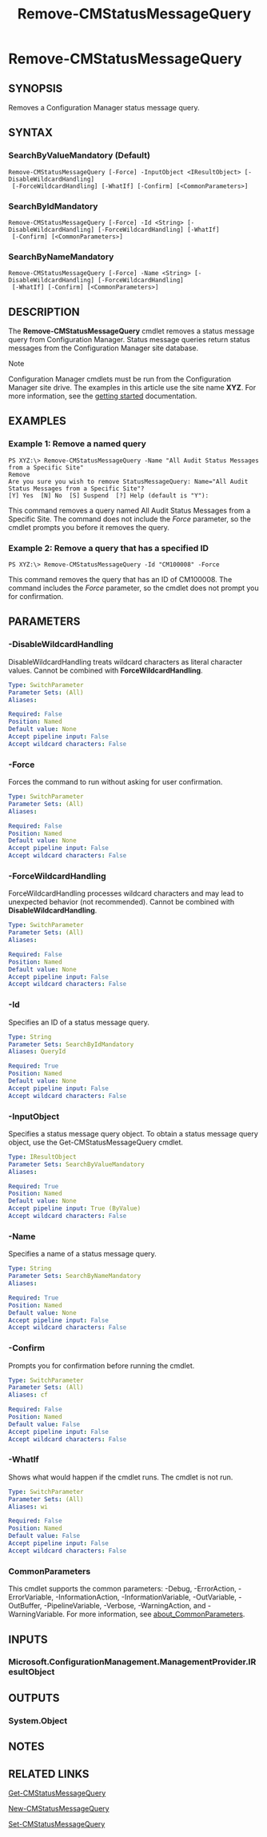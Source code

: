 ﻿---
description: Removes a Configuration Manager status message query.
external help file: AdminUI.PS.SystemStatus.dll-Help.xml
Module Name: ConfigurationManager
ms.date: 05/07/2019
schema: 2.0.0
title: Remove-CMStatusMessageQuery
---

# Remove-CMStatusMessageQuery

## SYNOPSIS
Removes a Configuration Manager status message query.

## SYNTAX

### SearchByValueMandatory (Default)
```
Remove-CMStatusMessageQuery [-Force] -InputObject <IResultObject> [-DisableWildcardHandling]
 [-ForceWildcardHandling] [-WhatIf] [-Confirm] [<CommonParameters>]
```

### SearchByIdMandatory
```
Remove-CMStatusMessageQuery [-Force] -Id <String> [-DisableWildcardHandling] [-ForceWildcardHandling] [-WhatIf]
 [-Confirm] [<CommonParameters>]
```

### SearchByNameMandatory
```
Remove-CMStatusMessageQuery [-Force] -Name <String> [-DisableWildcardHandling] [-ForceWildcardHandling]
 [-WhatIf] [-Confirm] [<CommonParameters>]
```

## DESCRIPTION
The **Remove-CMStatusMessageQuery** cmdlet removes  a status message query from Configuration Manager.
Status message queries return status messages from the Configuration Manager site database.

> [!NOTE]
> Configuration Manager cmdlets must be run from the Configuration Manager site drive.
> The examples in this article use the site name **XYZ**. For more information, see the
> [getting started](/powershell/sccm/overview) documentation.

## EXAMPLES

### Example 1: Remove a named query
```
PS XYZ:\> Remove-CMStatusMessageQuery -Name "All Audit Status Messages from a Specific Site"
Remove
Are you sure you wish to remove StatusMessageQuery: Name="All Audit Status Messages from a Specific Site"?
[Y] Yes  [N] No  [S] Suspend  [?] Help (default is "Y"):
```

This command removes a query named All Audit Status Messages from a Specific Site.
The command does not include the *Force* parameter, so the cmdlet prompts you before it removes the query.

### Example 2: Remove a query that has a specified ID
```
PS XYZ:\> Remove-CMStatusMessageQuery -Id "CM100008" -Force
```

This command removes the query that has an ID of CM100008.
The command includes the *Force* parameter, so the cmdlet does not prompt you for confirmation.

## PARAMETERS

### -DisableWildcardHandling
DisableWildcardHandling treats wildcard characters as literal character values. Cannot be combined with **ForceWildcardHandling**.

```yaml
Type: SwitchParameter
Parameter Sets: (All)
Aliases:

Required: False
Position: Named
Default value: None
Accept pipeline input: False
Accept wildcard characters: False
```

### -Force
Forces the command to run without asking for user confirmation.

```yaml
Type: SwitchParameter
Parameter Sets: (All)
Aliases:

Required: False
Position: Named
Default value: None
Accept pipeline input: False
Accept wildcard characters: False
```

### -ForceWildcardHandling
ForceWildcardHandling processes wildcard characters and may lead to unexpected behavior (not recommended). Cannot be combined with **DisableWildcardHandling**.

```yaml
Type: SwitchParameter
Parameter Sets: (All)
Aliases:

Required: False
Position: Named
Default value: None
Accept pipeline input: False
Accept wildcard characters: False
```

### -Id
Specifies an ID of a status message query.

```yaml
Type: String
Parameter Sets: SearchByIdMandatory
Aliases: QueryId

Required: True
Position: Named
Default value: None
Accept pipeline input: False
Accept wildcard characters: False
```

### -InputObject
Specifies a status message query object.
To obtain a status message query object, use the Get-CMStatusMessageQuery cmdlet.

```yaml
Type: IResultObject
Parameter Sets: SearchByValueMandatory
Aliases:

Required: True
Position: Named
Default value: None
Accept pipeline input: True (ByValue)
Accept wildcard characters: False
```

### -Name
Specifies a name of a status message query.

```yaml
Type: String
Parameter Sets: SearchByNameMandatory
Aliases:

Required: True
Position: Named
Default value: None
Accept pipeline input: False
Accept wildcard characters: False
```

### -Confirm
Prompts you for confirmation before running the cmdlet.

```yaml
Type: SwitchParameter
Parameter Sets: (All)
Aliases: cf

Required: False
Position: Named
Default value: False
Accept pipeline input: False
Accept wildcard characters: False
```

### -WhatIf
Shows what would happen if the cmdlet runs.
The cmdlet is not run.

```yaml
Type: SwitchParameter
Parameter Sets: (All)
Aliases: wi

Required: False
Position: Named
Default value: False
Accept pipeline input: False
Accept wildcard characters: False
```

### CommonParameters
This cmdlet supports the common parameters: -Debug, -ErrorAction, -ErrorVariable, -InformationAction, -InformationVariable, -OutVariable, -OutBuffer, -PipelineVariable, -Verbose, -WarningAction, and -WarningVariable. For more information, see [about_CommonParameters](http://go.microsoft.com/fwlink/?LinkID=113216).

## INPUTS

### Microsoft.ConfigurationManagement.ManagementProvider.IResultObject

## OUTPUTS

### System.Object
## NOTES

## RELATED LINKS

[Get-CMStatusMessageQuery](Get-CMStatusMessageQuery.md)

[New-CMStatusMessageQuery](New-CMStatusMessageQuery.md)

[Set-CMStatusMessageQuery](Set-CMStatusMessageQuery.md)


